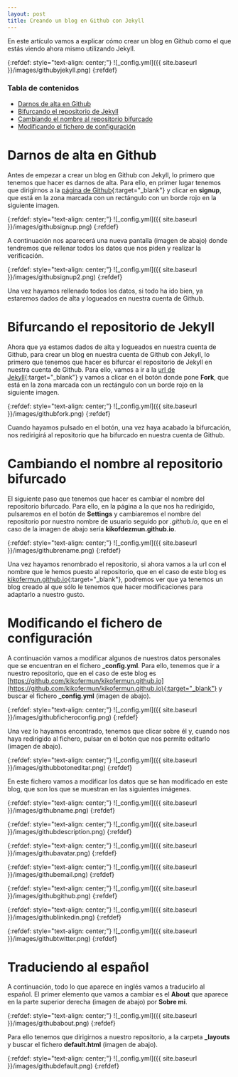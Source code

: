 ```yaml
---
layout: post
title: Creando un blog en Github con Jekyll
---
```


En este artículo vamos a explicar cómo crear un blog en Github como el que estás viendo ahora mismo utilizando Jekyll.

{:refdef: style="text-align: center;"}
![_config.yml]({{ site.baseurl }}/images/githubyjekyll.png)
{:refdef}

### Tabla de contenidos
- [Darnos de alta en Github](#darnos-de-alta-en-github)
- [Bifurcando el repositorio de Jekyll](#bifurcando-el-repositorio-de-jekyll)
- [Cambiando el nombre al repositorio bifurcado](#cambiando-el-nombre-al-repositorio-bifurcado)
- [Modificando el fichero de configuración](#modificando-el-fichero-de-configuración)

# Darnos de alta en Github
Antes de empezar a crear un blog en Github con Jekyll, lo primero que tenemos que hacer es darnos de alta. Para ello, en primer lugar tenemos que dirigirnos a la [página de Github](https://github.com/){:target="_blank"} y clicar en __signup__, que está en la zona marcada con un rectángulo con un borde rojo en la siguiente imagen.

{:refdef: style="text-align: center;"}
![_config.yml]({{ site.baseurl }}/images/githubsignup.png)
{:refdef}

A continuación nos aparecerá una nueva pantalla (imagen de abajo) donde tendremos que rellenar todos los datos que nos piden y realizar la verificación.

{:refdef: style="text-align: center;"}
![_config.yml]({{ site.baseurl }}/images/githubsignup2.png)
{:refdef}

Una vez hayamos rellenado todos los datos, si todo ha ido bien, ya estaremos dados de alta y logueados en nuestra cuenta de Github.

# Bifurcando el repositorio de Jekyll
Ahora que ya estamos dados de alta y logueados en nuestra cuenta de Github, para crear un blog en nuestra cuenta de Github con Jekyll, lo primero que tenemos que hacer es bifurcar el repositorio de Jekyll en nuestra cuenta de Github. Para ello, vamos a ir a la [url de Jekyll](https://github.com/barryclark/jekyll-now){:target="_blank"} y vamos a clicar en el botón donde pone __Fork__, que está en la zona marcada con un rectángulo con un borde rojo en la siguiente imagen.

{:refdef: style="text-align: center;"}
![_config.yml]({{ site.baseurl }}/images/githubfork.png)
{:refdef}

Cuando hayamos pulsado en el botón, una vez haya acabado la bifurcación, nos redirigirá al repositorio que ha bifurcado en nuestra cuenta de Github.

# Cambiando el nombre al repositorio bifurcado
El siguiente paso que tenemos que hacer es cambiar el nombre del repositorio bifurcado. Para ello, en la página a la que nos ha redirigido, pulsaremos en el botón de __Settings__ y cambiaremos el nombre del repositorio por nuestro nombre de usuario seguido por _.github.io_, que en el caso de la imagen de abajo sería __kikofdezmun.github.io__.

{:refdef: style="text-align: center;"}
![_config.yml]({{ site.baseurl }}/images/githubrename.png)
{:refdef}

Una vez hayamos renombrado el repositorio, si ahora vamos a la url con el nombre que le hemos puesto al repositorio, que en el caso de este blog es [kikofermun.github.io](https://kikofermun.github.io){:target="_blank"}, podremos ver que ya tenemos un blog creado al que sólo le tenemos que hacer modificaciones para adaptarlo a nuestro gusto.

# Modificando el fichero de configuración
A continuación vamos a modificar algunos de nuestros datos personales que se encuentran en el fichero ___config.yml__. Para ello, tenemos que ir a nuestro repositorio, que en el caso de este blog es [https://github.com/kikofermun/kikofermun.github.io](https://github.com/kikofermun/kikofermun.github.io){:target="_blank"} y buscar el fichero ___config.yml__ (imagen de abajo).

{:refdef: style="text-align: center;"}
![_config.yml]({{ site.baseurl }}/images/githubficheroconfig.png)
{:refdef}

Una vez lo hayamos encontrado, tenemos que clicar sobre él y, cuando nos haya redirigido al fichero, pulsar en el botón que nos permite editarlo (imagen de abajo).

{:refdef: style="text-align: center;"}
![_config.yml]({{ site.baseurl }}/images/githubbotoneditar.png)
{:refdef}

En este fichero vamos a modificar los datos que se han modificado en este blog, que son los que se muestran en las siguientes imágenes.

{:refdef: style="text-align: center;"}
![_config.yml]({{ site.baseurl }}/images/githubname.png)
{:refdef}

{:refdef: style="text-align: center;"}
![_config.yml]({{ site.baseurl }}/images/githubdescription.png)
{:refdef}

{:refdef: style="text-align: center;"}
![_config.yml]({{ site.baseurl }}/images/githubavatar.png)
{:refdef}

{:refdef: style="text-align: center;"}
![_config.yml]({{ site.baseurl }}/images/githubemail.png)
{:refdef}

{:refdef: style="text-align: center;"}
![_config.yml]({{ site.baseurl }}/images/githubgithub.png)
{:refdef}

{:refdef: style="text-align: center;"}
![_config.yml]({{ site.baseurl }}/images/githublinkedin.png)
{:refdef}

{:refdef: style="text-align: center;"}
![_config.yml]({{ site.baseurl }}/images/githubtwitter.png)
{:refdef}

# Traduciendo al español
A continuación, todo lo que aparece en inglés vamos a traducirlo al español. El primer elemento que vamos a cambiar es el **About** que aparece en la parte superior derecha (imagen de abajo) por **Sobre mi**.

{:refdef: style="text-align: center;"}
![_config.yml]({{ site.baseurl }}/images/githubabout.png)
{:refdef}

Para ello tenemos que dirigirnos a nuestro repositorio, a la carpeta **_layouts** y buscar el fichero **default.html** (imagen de abajo).

{:refdef: style="text-align: center;"}
![_config.yml]({{ site.baseurl }}/images/githubdefault.png)
{:refdef}

